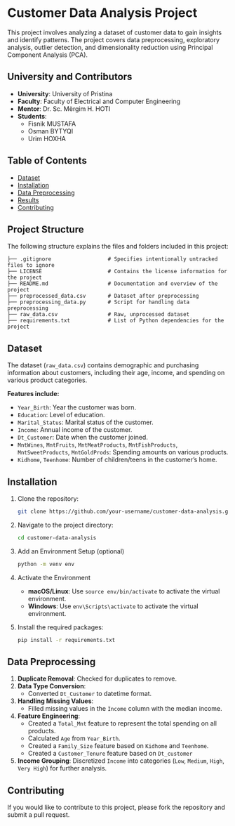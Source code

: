 # Customer Data Analysis Project

This project involves analyzing a dataset of customer data to gain insights and
identify patterns. The project covers data preprocessing, exploratory analysis,
outlier detection, and dimensionality reduction using Principal Component
Analysis (PCA).

## University and Contributors
- **University**: University of Pristina
- **Faculty**: Faculty of Electrical and Computer Engineering
- **Mentor**: Dr. Sc. Mërgim H. HOTI
- **Students**:
  - Fisnik MUSTAFA
  - Osman BYTYQI
  - Urim HOXHA

## Table of Contents
- [Dataset](#dataset)
- [Installation](#installation)
- [Data Preprocessing](#data-preprocessing)
- [Results](#results)
- [Contributing](#contributing)

## Project Structure

The following structure explains the files and folders included in this project:

```
├── .gitignore                  # Specifies intentionally untracked files to ignore
├── LICENSE                     # Contains the license information for the project
├── README.md                   # Documentation and overview of the project
├── preprocessed_data.csv       # Dataset after preprocessing
├── preprocessing_data.py       # Script for handling data preprocessing
├── raw_data.csv                # Raw, unprocessed dataset
├── requirements.txt            # List of Python dependencies for the project
```

## Dataset
The dataset (`raw_data.csv`) contains demographic and purchasing information about customers, including their age, income, and spending on various product categories.

**Features include:**
- `Year_Birth`: Year the customer was born.
- `Education`: Level of education.
- `Marital_Status`: Marital status of the customer.
- `Income`: Annual income of the customer.
- `Dt_Customer`: Date when the customer joined.
- `MntWines`, `MntFruits`, `MntMeatProducts`, `MntFishProducts`, `MntSweetProducts`, `MntGoldProds`: Spending amounts on various products.
- `Kidhome`, `Teenhome`: Number of children/teens in the customer’s home.

## Installation

1. Clone the repository:
    ```bash
    git clone https://github.com/your-username/customer-data-analysis.git
    ```
2. Navigate to the project directory:
    ```bash
    cd customer-data-analysis
    ```

3. Add an Environment Setup (optional)
   ```bash
   python -m venv env
   ```
4. Activate the Environment
   - **macOS/Linux**: Use `source env/bin/activate` to activate the virtual environment.
   - **Windows**: Use `env\Scripts\activate` to activate the virtual environment.
5. Install the required packages:
    ```bash
    pip install -r requirements.txt
    ```

## Data Preprocessing

1. **Duplicate Removal**: Checked for duplicates to remove.
2. **Data Type Conversion**:
   - Converted `Dt_Customer` to datetime format.
3. **Handling Missing Values**:
   - Filled missing values in the `Income` column with the median income.
4. **Feature Engineering**:
   - Created a `Total_Mnt` feature to represent the total spending on all products.
   - Calculated `Age` from `Year_Birth`.
   - Created a `Family_Size` feature based on `Kidhome` and `Teenhome`.
   - Created a `Customer_Tenure` feature based on `Dt_customer`
5. **Income Grouping**: Discretized `Income` into categories (`Low`, `Medium`, `High`, `Very High`) for further analysis.

## Contributing

If you would like to contribute to this project, please fork the repository and submit a pull request.
